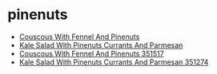 # pinenuts

 * [Couscous With Fennel And Pinenuts](../../index/c/couscous-with-fennel-and-pinenuts-351517.json)
 * [Kale Salad With Pinenuts Currants And Parmesan](../../index/k/kale-salad-with-pinenuts-currants-and-parmesan-351274.json)
 * [Couscous With Fennel And Pinenuts 351517](../../index/c/couscous-with-fennel-and-pinenuts-351517.json)
 * [Kale Salad With Pinenuts Currants And Parmesan 351274](../../index/k/kale-salad-with-pinenuts-currants-and-parmesan-351274.json)
